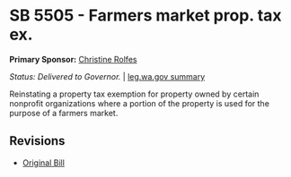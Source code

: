 # SB 5505 - Farmers market prop. tax ex.
**Primary Sponsor:** [Christine Rolfes](/person/leg/christine.rolfes.md)

*Status: Delivered to Governor.* | [leg.wa.gov summary](https://app.leg.wa.gov/billsummary?BillNumber=5505&Year=2021)

Reinstating a property tax exemption for property owned by certain nonprofit organizations where a portion of the property is used for the purpose of a farmers market.

## Revisions
* [Original Bill](1/)